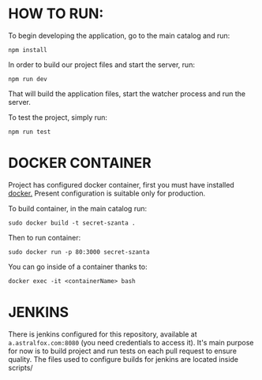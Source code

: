 # HOW TO RUN:

To begin developing the application, go to the main catalog and run:
```
npm install
```

In order to build our project files and start the server, run:
```
npm run dev
```
That will build the application files, start the watcher process and run the server.

To test the project, simply run:
```
npm run test
```

# DOCKER CONTAINER

Project has configured docker container, first you must have installed [docker.](https://www.docker.com/)
Present configuration is suitable only for production.

To build container, in the main catalog run:

```
sudo docker build -t secret-szanta .
```

Then to run container:

```
sudo docker run -p 80:3000 secret-szanta
```

You can go inside of a container thanks to:

```
docker exec -it <containerName> bash
```

# JENKINS

There is jenkins configured for this repository, available at ``a.astralfox.com:8080`` (you need credentials to access it).
It's main purpose for now is to build project and run tests on each pull request to ensure quality.
The files used to configure builds for jenkins are located inside scripts/
